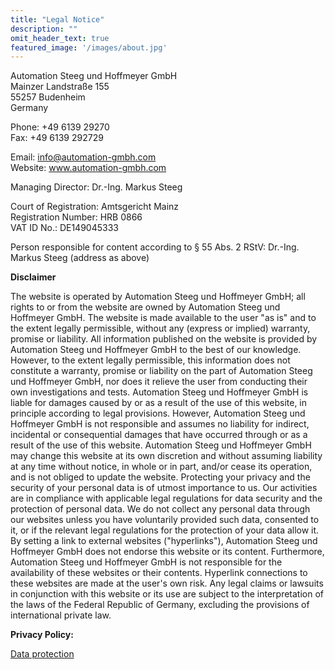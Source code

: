 ```yaml
---
title: "Legal Notice"
description: ""
omit_header_text: true
featured_image: '/images/about.jpg'
---
```


Automation Steeg und Hoffmeyer GmbH  
Mainzer Landstraße 155  
55257 Budenheim  
Germany

Phone: +49 6139 29270  
Fax: +49 6139 292729

Email: info@automation-gmbh.com  
Website: www.automation-gmbh.com

Managing Director: Dr.-Ing. Markus Steeg

Court of Registration: Amtsgericht Mainz  
Registration Number: HRB 0866  
VAT ID No.: DE149045333

Person responsible for content according to § 55 Abs. 2 RStV: Dr.-Ing. Markus Steeg (address as above)

**Disclaimer**

The website is operated by Automation Steeg und Hoffmeyer GmbH; all rights to or from the website are owned by Automation Steeg und Hoffmeyer GmbH. The website is made available to the user "as is" and to the extent legally permissible, without any (express or implied) warranty, promise or liability. All information published on the website is provided by Automation Steeg und Hoffmeyer GmbH to the best of our knowledge. However, to the extent legally permissible, this information does not constitute a warranty, promise or liability on the part of Automation Steeg und Hoffmeyer GmbH, nor does it relieve the user from conducting their own investigations and tests. Automation Steeg und Hoffmeyer GmbH is liable for damages caused by or as a result of the use of this website, in principle according to legal provisions. However, Automation Steeg und Hoffmeyer GmbH is not responsible and assumes no liability for indirect, incidental or consequential damages that have occurred through or as a result of the use of this website. Automation Steeg und Hoffmeyer GmbH may change this website at its own discretion and without assuming liability at any time without notice, in whole or in part, and/or cease its operation, and is not obliged to update the website. Protecting your privacy and the security of your personal data is of utmost importance to us. Our activities are in compliance with applicable legal regulations for data security and the protection of personal data. We do not collect any personal data through our websites unless you have voluntarily provided such data, consented to it, or if the relevant legal regulations for the protection of your data allow it. By setting a link to external websites ("hyperlinks"), Automation Steeg und Hoffmeyer GmbH does not endorse this website or its content. Furthermore, Automation Steeg und Hoffmeyer GmbH is not responsible for the availability of these websites or their contents. Hyperlink connections to these websites are made at the user's own risk. Any legal claims or lawsuits in conjunction with this website or its use are subject to the interpretation of the laws of the Federal Republic of Germany, excluding the provisions of international private law.

**Privacy Policy:**

[Data protection](/en/dataprotection/)
